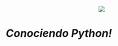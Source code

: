 <p align="center">
  <img src="https://github.com/emilianod98/Python/blob/main/src/coding.png">
</p>


# ***Conociendo Python!***


<br>

<br>